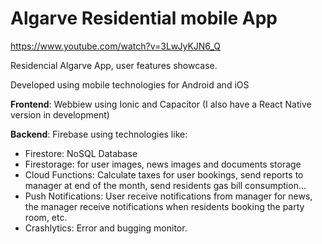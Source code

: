 # Algarve Residential mobile App

https://www.youtube.com/watch?v=3LwJyKJN6_Q

Residencial Algarve App, user features showcase.

Developed using mobile technologies for Android and iOS

**Frontend**: Webbiew using Ionic and Capacitor (I also have a React Native version in development)

**Backend**: Firebase  using technologies like:
 - Firestore: NoSQL Database
 - Firestorage: for user images, news images and documents storage
 - Cloud Functions: Calculate taxes for user bookings, send reports to manager at end of the month, send residents gas bill consumption...
 - Push Notifications: User receive notifications from manager for news, the manager receive notifications when residents booking the party room, etc.
 - Crashlytics: Error and bugging monitor.
 
 
